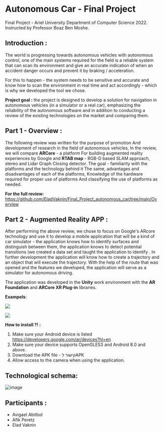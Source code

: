 # Autonomous Car - Final Project
Final Project - Ariel University Department of Computer Science 2022.
 Instructed by Professor Boaz Ben Moshe.
## Introduction :
The world is progressing towards autonomous vehicles with autonomous control, one of the main systems required for the field is a reliable system that can scan its environment and give an accurate indication of when an accident danger occurs and prevent it by braking / acceleration.

For this to happen - the system needs to be sensitive and accurate and know how to scan the environment in real time and act accordingly - which is why we developed the tool we chose. 

**Project goal :** the project is designed to develop a solution for navigation in autonomous vehicles (in a simulator or a real car), emphasizing the reliability of the autonomous software and in addition to conducting a review of the existing technologies on the market and comparing them.


## Part 1 - Overview : 

The following review was written for the purpose of promotion
And development of research in the field of autonomous vehicles,
In the review, we will compare **ARCore** - a platform
For building augmented reality experiences by Google and **RTAB map** - RGB-D based SLAM approach, stereo and Lidar Graph
Closing detector.
The goal - familiarity with the platforms and the technology behind it
The same, advantages and disadvantages of each of the platforms,
Knowledge of the hardware required for proper use of platforms
And classifying the use of platforms as needed.

**For the full review:** https://github.com/EladVaknin/Final_Project_autonomous_car/tree/main/Overview


## Part 2 - Augmented Reality APP :

After performing the above review, we chose to focus on Google's ARcore technology and use it to develop a mobile application that will be a kind of car simulator - the application knows how to identify surfaces and distinguish between them, the application knows to detect potential transitions (we created a data set and taught the application to identify .
In further development the application will know how to create a trajectory and an object that will execute the trajectory.
With the help of the route that was opened and the features we developed, the application will serve as a simulator for autonomous driving.

The application was developed in the **Unity** work environment with the **AR Foundation** and **ARCore XR Plug-in** libraries.

**Exampels**:

![](https://github.com/EladVaknin/Final_Project_autonomous_car/blob/main/gifs/BNTS3X_f4f2deded75a5dbec8ac68f913ecfd8e_00-00-00_00-00-07_2.gif)

![](https://github.com/EladVaknin/Final_Project_autonomous_car/blob/main/gifs/BNTS3X_b9e2d58bcf2b1f9acab5c14d0cf89ee8_00-00-00_00-00-06_2.gif)





 


**How to install ?! :**
1. Make sure your Android device is listed https://developers.google.com/ar/devices?hl=en
2. Make sure your device supports OpenGLES3 and Android 8.0 and above.
3. Download the APK file - קישור לAPK
4. Allow access to the camera when using the application.


## Technological schema:
![image](https://user-images.githubusercontent.com/74238558/172565370-33c727ce-bc73-41a3-8397-90f58447a97f.png)


## Participants : 
- Avigael Abitbol
- Afik Peretz
- Elad Vaknin
